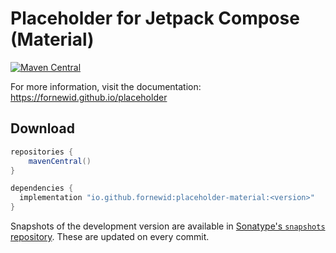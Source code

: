 # Placeholder for Jetpack Compose (Material)

[![Maven Central](https://img.shields.io/maven-central/v/io.github.fornewid/placeholder-material)](https://search.maven.org/search?q=g:io.github.fornewid%20placeholder)

For more information, visit the documentation: https://fornewid.github.io/placeholder

## Download

```groovy
repositories {
    mavenCentral()
}

dependencies {
  implementation "io.github.fornewid:placeholder-material:<version>"
}
```

Snapshots of the development version are available in [Sonatype's `snapshots` repository][snap]. These are updated on every commit.

  [snap]: https://s01.oss.sonatype.org/content/repositories/snapshots/io/github/fornewid/placeholder-material/